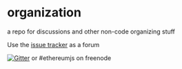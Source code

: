 # organization
a repo for discussions and other non-code organizing stuff

Use the [issue tracker](https://github.com/ethereumjs/organization/issues) as a forum    

[![Gitter](https://img.shields.io/gitter/room/ethereum/ethereumjs-lib.svg?style=flat-square)](https://gitter.im/ethereum/ethereumjs-lib) or #ethereumjs on freenode 
